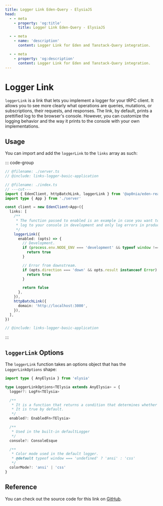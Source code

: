 ```yaml
---
title: Logger Link Eden-Query - ElysiaJS
head:
  - - meta
    - property: 'og:title'
      title: Logger Link Eden-Query - ElysiaJS

  - - meta
    - name: 'description'
      content: Logger Link for Eden and Tanstack-Query integration.

  - - meta
    - property: 'og:description'
      content: Logger Link for Eden and Tanstack-Query integration.
---
```


# Logger Link

`loggerLink` is a link that lets you implement a logger for your tRPC client. It allows you to see more clearly what operations are queries, mutations, or subscriptions, their requests, and responses. The link, by default, prints a prettified log to the browser's console. However, you can customize the logging behavior and the way it prints to the console with your own implementations.

## Usage

You can import and add the `loggerLink` to the `links` array as such:

<template>

```typescript twoslash include links-logger-basic-application
import { Elysia, t } from 'elysia'
import { batchPlugin } from '@ap0nia/eden-react-query'

export const app = new Elysia().use(batchPlugin()).get('/', () => 'Hello, World!')

export type App = typeof app
```

</template>

::: code-group

```typescript twoslash [index.ts]
// @filename: ./server.ts
// @include: links-logger-basic-application

// @filename: ./index.ts
// ---cut---
import { EdenClient, httpBatchLink, loggerLink } from '@ap0nia/eden-react-query'
import type { App } from './server'

const client = new EdenClient<App>({
  links: [
    /**
     * The function passed to enabled is an example in case you want to the link to
     * log to your console in development and only log errors in production
     */
    loggerLink({
      enabled: (opts) => {
        // Development.
        if (process.env.NODE_ENV === 'development' && typeof window !== 'undefined') {
          return true
        }

        // Error from downstream.
        if (opts.direction === 'down' && opts.result instanceof Error) {
          return true
        }

        return false
      },
    }),
    httpBatchLink({
      domain: 'http://localhost:3000',
    }),
  ],
})
```

```typescript twoslash [server.ts]
// @include: links-logger-basic-application
```

:::

## `loggerLink` Options

The `loggerLink` function takes an options object that has the `LoggerLinkOptions` shape:

```typescript
import type { AnyElysia } from 'elysia'

type LoggerLinkOptions<TElysia extends AnyElysia> = {
  logger?: LogFn<TElysia>

  /**
   * It is a function that returns a condition that determines whether to enable the logger.
   * It is true by default.
   */
  enabled?: EnabledFn<TElysia>

  /**
   * Used in the built-in defaultLogger
   */
  console?: ConsoleEsque

  /**
   * Color mode used in the default logger.
   * @default typeof window === 'undefined' ? 'ansi' : 'css'
   */
  colorMode?: 'ansi' | 'css'
}
```

## Reference

You can check out the source code for this link on
[GitHub](https://github.com/ap0nia/eden-query/blob/main/packages/eden/src/links/logger-link.ts).
